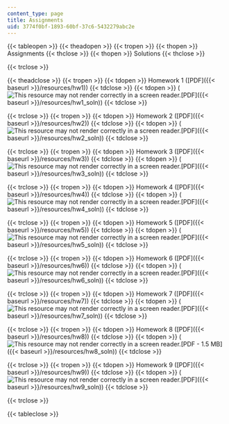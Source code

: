 ```yaml
---
content_type: page
title: Assignments
uid: 3774f0bf-1893-60bf-37c6-5432279abc2e
---
```


{{< tableopen >}}
{{< theadopen >}}
{{< tropen >}}
{{< thopen >}}
Assignments
{{< thclose >}}
{{< thopen >}}
Solutions
{{< thclose >}}

{{< trclose >}}

{{< theadclose >}}
{{< tropen >}}
{{< tdopen >}}
Homework 1 ([PDF]({{< baseurl >}}/resources/hw1))
{{< tdclose >}}
{{< tdopen >}}
(![This resource may not render correctly in a screen reader.](/images/inacessible.gif)[PDF]({{< baseurl >}}/resources/hw1_soln))
{{< tdclose >}}

{{< trclose >}}
{{< tropen >}}
{{< tdopen >}}
Homework 2 ([PDF]({{< baseurl >}}/resources/hw2))
{{< tdclose >}}
{{< tdopen >}}
(![This resource may not render correctly in a screen reader.](/images/inacessible.gif)[PDF]({{< baseurl >}}/resources/hw2_soln))
{{< tdclose >}}

{{< trclose >}}
{{< tropen >}}
{{< tdopen >}}
Homework 3 ([PDF]({{< baseurl >}}/resources/hw3))
{{< tdclose >}}
{{< tdopen >}}
(![This resource may not render correctly in a screen reader.](/images/inacessible.gif)[PDF]({{< baseurl >}}/resources/hw3_soln))
{{< tdclose >}}

{{< trclose >}}
{{< tropen >}}
{{< tdopen >}}
Homework 4 ([PDF]({{< baseurl >}}/resources/hw4))
{{< tdclose >}}
{{< tdopen >}}
(![This resource may not render correctly in a screen reader.](/images/inacessible.gif)[PDF]({{< baseurl >}}/resources/hw4_soln))
{{< tdclose >}}

{{< trclose >}}
{{< tropen >}}
{{< tdopen >}}
Homework 5 ([PDF]({{< baseurl >}}/resources/hw5))
{{< tdclose >}}
{{< tdopen >}}
(![This resource may not render correctly in a screen reader.](/images/inacessible.gif)[PDF]({{< baseurl >}}/resources/hw5_soln))
{{< tdclose >}}

{{< trclose >}}
{{< tropen >}}
{{< tdopen >}}
Homework 6 ([PDF]({{< baseurl >}}/resources/hw6))
{{< tdclose >}}
{{< tdopen >}}
(![This resource may not render correctly in a screen reader.](/images/inacessible.gif)[PDF]({{< baseurl >}}/resources/hw6_soln))
{{< tdclose >}}

{{< trclose >}}
{{< tropen >}}
{{< tdopen >}}
Homework 7 ([PDF]({{< baseurl >}}/resources/hw7))
{{< tdclose >}}
{{< tdopen >}}
(![This resource may not render correctly in a screen reader.](/images/inacessible.gif)[PDF]({{< baseurl >}}/resources/hw7_soln))
{{< tdclose >}}

{{< trclose >}}
{{< tropen >}}
{{< tdopen >}}
Homework 8 ([PDF]({{< baseurl >}}/resources/hw8))
{{< tdclose >}}
{{< tdopen >}}
(![This resource may not render correctly in a screen reader.](/images/inacessible.gif)[PDF - 1.5 MB]({{< baseurl >}}/resources/hw8_soln))
{{< tdclose >}}

{{< trclose >}}
{{< tropen >}}
{{< tdopen >}}
Homework 9 ([PDF]({{< baseurl >}}/resources/hw9))
{{< tdclose >}}
{{< tdopen >}}
(![This resource may not render correctly in a screen reader.](/images/inacessible.gif)[PDF]({{< baseurl >}}/resources/hw9_soln))
{{< tdclose >}}

{{< trclose >}}

{{< tableclose >}}